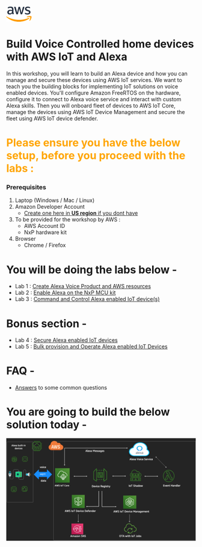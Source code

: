 ![alt text](./images//aws_logo.png)

# Build Voice Controlled home devices with AWS IoT and Alexa 

In this workshop, you will learn to build an Alexa device and how you can manage and secure these devices using AWS IoT services. We want to teach you the building blocks for implementing IoT solutions on voice enabled devices. You'll configure Amazon FreeRTOS on the hardware, configure it to connect to Alexa voice service and interact with custom Alexa skills. Then you will onboard fleet of devices to AWS IoT Core, manage the devices using AWS IoT Device Management and secure the fleet using AWS IoT device defender. 


# <span style="color:orange">Please ensure you have the below setup, before you proceed with the labs :</span>

### Prerequisites 
1. Laptop (Windows / Mac / Linux)
2. Amazon Developer Account
    - [Create one here in **US region** if you dont have](https://developer.amazon.com/login.html) 
3. To be provided for the workshop by AWS :
    - AWS Account ID  
    - NxP hardware kit 
4. Browser 
    - Chrome / Firefox

<!-- ### Software on the laptop
1. Serial terminal - Click the below links for instructions
    -   Mac -  [screen](./instructions/serial.md)    
    -   Windows - [putty](./instructions/serial.md)
    -   Linux -  [minicom](./instructions/serial.md) 

<span style="color:brown">**Once you are done with the setup above , please start with Lab1.** </span> -->

# You will be doing the labs below  -

- Lab 1 : [Create Alexa Voice Product and AWS resources](./instructions/lab1.md)
- Lab 2 : [Enable Alexa on the NxP MCU kit](./instructions/lab2.md)
- Lab 3 : [Command and Control Alexa enabled IoT device(s)](./instructions/lab3.md)

# Bonus section - 
- Lab 4 : [Secure Alexa enabled IoT devices](./instructions/lab4.md)
- Lab 5 : [Bulk provision and Operate Alexa enabled IoT Devices](./instructions/lab5.md)

# FAQ  - 
- [Answers](./instructions/faq.md) to some common questions

# You are going to build the below solution today -
![alt text](./images/architecture.png)


